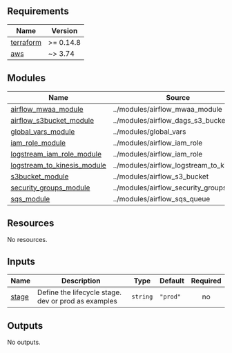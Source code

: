 ## Requirements

| Name | Version |
|------|---------|
| <a name="requirement_terraform"></a> [terraform](#requirement\_terraform) | >= 0.14.8 |
| <a name="requirement_aws"></a> [aws](#requirement\_aws) | ~> 3.74 |

## Modules

| Name | Source | Version |
|------|--------|---------|
| <a name="module_airflow_mwaa_module"></a> [airflow\_mwaa\_module](#module\_airflow\_mwaa\_module) | ../modules/airflow_mwaa_module | n/a |
| <a name="module_airflow_s3bucket_module"></a> [airflow\_s3bucket\_module](#module\_airflow\_s3bucket\_module) | ../modules/airflow_dags_s3_bucket | n/a |
| <a name="module_global_vars_module"></a> [global\_vars\_module](#module\_global\_vars\_module) | ../modules/global_vars | n/a |
| <a name="module_iam_role_module"></a> [iam\_role\_module](#module\_iam\_role\_module) | ../modules/airflow_iam_role | n/a |
| <a name="module_logstream_iam_role_module"></a> [logstream\_iam\_role\_module](#module\_logstream\_iam\_role\_module) | ../modules/airflow_iam_role | n/a |
| <a name="module_logstream_to_kinesis_module"></a> [logstream\_to\_kinesis\_module](#module\_logstream\_to\_kinesis\_module) | ../modules/airflow_logstream_to_kinesis | n/a |
| <a name="module_s3bucket_module"></a> [s3bucket\_module](#module\_s3bucket\_module) | ../modules/airflow_s3_bucket | n/a |
| <a name="module_security_groups_module"></a> [security\_groups\_module](#module\_security\_groups\_module) | ../modules/airflow_security_groups | n/a |
| <a name="module_sqs_module"></a> [sqs\_module](#module\_sqs\_module) | ../modules/airflow_sqs_queue | n/a |

## Resources

No resources.

## Inputs

| Name | Description | Type | Default | Required |
|------|-------------|------|---------|:--------:|
| <a name="input_stage"></a> [stage](#input\_stage) | Define the lifecycle stage. dev or prod as examples | `string` | `"prod"` | no |

## Outputs

No outputs.
